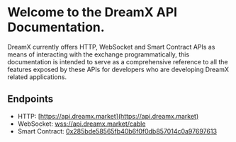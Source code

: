 # Welcome to the DreamX API Documentation.

DreamX currently offers HTTP, WebSocket and Smart Contract APIs as means of interacting with the exchange programmatically, this documentation is intended to serve as a comprehensive reference to all the features exposed by these APIs for developers who are developing DreamX related applications.



## Endpoints

* HTTP: [https://api.dreamx.market](https://api.dreamx.market)
* WebSocket: [wss://api.dreamx.market/cable](wss://api.dreamx.market/cable)
* Smart Contract: [0x285bde58565fb40b6f0f0db857014c0a97697613](https://ropsten.etherscan.io/address/0x285bde58565fb40b6f0f0db857014c0a97697613)

